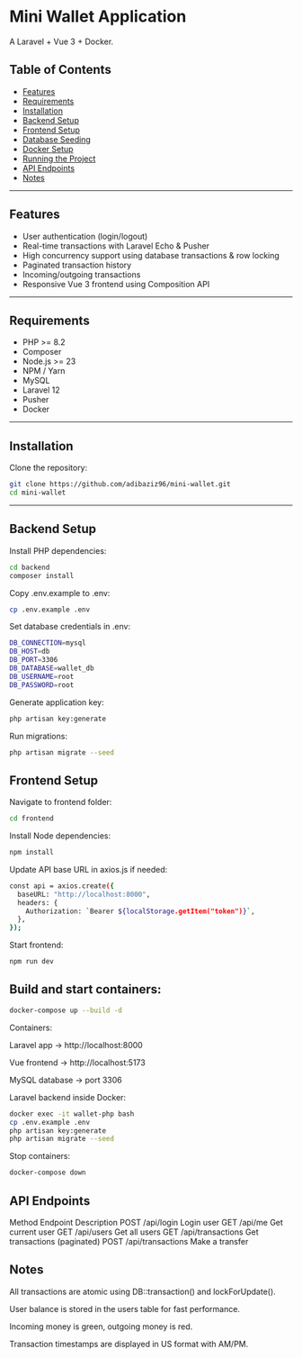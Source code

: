 # Mini Wallet Application

A Laravel + Vue 3 + Docker.

## Table of Contents

- [Features](#features)
- [Requirements](#requirements)
- [Installation](#installation)
- [Backend Setup](#backend-setup)
- [Frontend Setup](#frontend-setup)
- [Database Seeding](#database-seeding)
- [Docker Setup](#docker-setup)
- [Running the Project](#running-the-project)
- [API Endpoints](#api-endpoints)
- [Notes](#notes)

---

## Features

- User authentication (login/logout)
- Real-time transactions with Laravel Echo & Pusher
- High concurrency support using database transactions & row locking
- Paginated transaction history
- Incoming/outgoing transactions
- Responsive Vue 3 frontend using Composition API

---

## Requirements

- PHP >= 8.2
- Composer
- Node.js >= 23
- NPM / Yarn
- MySQL
- Laravel 12
- Pusher
- Docker

---

## Installation

Clone the repository:

```bash
git clone https://github.com/adibaziz96/mini-wallet.git
cd mini-wallet
```

---

## Backend Setup

Install PHP dependencies:

```bash
cd backend
composer install
```

Copy .env.example to .env:

```bash
cp .env.example .env
```

Set database credentials in .env:

```bash
DB_CONNECTION=mysql
DB_HOST=db
DB_PORT=3306
DB_DATABASE=wallet_db
DB_USERNAME=root
DB_PASSWORD=root
```

Generate application key:

```bash
php artisan key:generate
```

Run migrations:

```bash
php artisan migrate --seed
```

## Frontend Setup

Navigate to frontend folder:

```bash
cd frontend
```

Install Node dependencies:

```bash
npm install
```


Update API base URL in axios.js if needed:

```bash
const api = axios.create({
  baseURL: "http://localhost:8000",
  headers: {
    Authorization: `Bearer ${localStorage.getItem("token")}`,
  },
});
```


Start frontend:

```bash
npm run dev
```

## Build and start containers:

```bash
docker-compose up --build -d
```

Containers:

Laravel app → http://localhost:8000

Vue frontend → http://localhost:5173

MySQL database → port 3306

Laravel backend inside Docker:

```bash
docker exec -it wallet-php bash
cp .env.example .env
php artisan key:generate
php artisan migrate --seed
```

Stop containers:

```bash
docker-compose down
```

## API Endpoints

Method	Endpoint	Description
POST	/api/login	Login user
GET	/api/me	Get current user
GET	/api/users	Get all users
GET	/api/transactions	Get transactions (paginated)
POST	/api/transactions	Make a transfer

## Notes

All transactions are atomic using DB::transaction() and lockForUpdate().

User balance is stored in the users table for fast performance.

Incoming money is green, outgoing money is red.

Transaction timestamps are displayed in US format with AM/PM.